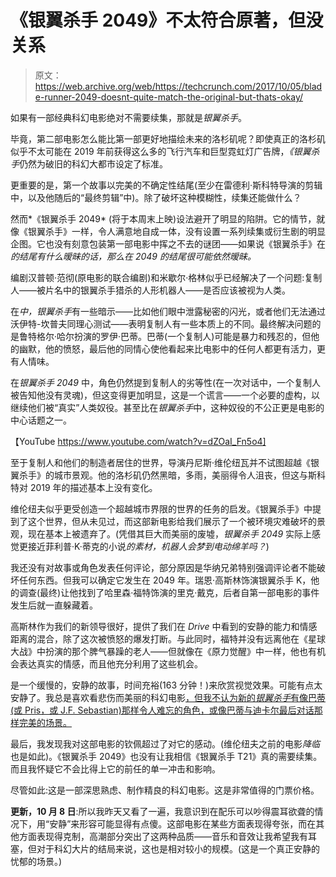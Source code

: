 # 《银翼杀手 2049》不太符合原著，但没关系

> 原文：<https://web.archive.org/web/https://techcrunch.com/2017/10/05/blade-runner-2049-doesnt-quite-match-the-original-but-thats-okay/>

如果有一部经典科幻电影绝对不需要续集，那就是*银翼杀手*。

毕竟，第二部电影怎么能比第一部更好地描绘未来的洛杉矶呢？即使真正的洛杉矶似乎不太可能在 2019 年前获得这么多的飞行汽车和巨型霓虹灯广告牌，*《银翼杀手*仍然为破旧的科幻大都市设定了标准。

更重要的是，第一个故事以完美的不确定性结尾(至少在雷德利·斯科特导演的剪辑中，以及他随后的“最终剪辑”中)。除了破坏这种模糊性，续集还能做什么？

然而*《银翼杀手 2049* (将于本周末上映)设法避开了明显的陷阱。它的情节，就像《银翼杀手》一样，令人满意地自成一体，没有设置一系列续集或衍生剧的明显企图。它也没有刻意包装第一部电影中挥之不去的谜团——如果说《银翼杀手》在*的结尾有什么暧昧的话，那么在 *2049* 的结尾很可能依然暧昧。*

编剧汉普顿·范彻(原电影的联合编剧)和米歇尔·格林似乎已经解决了一个问题:复制人——被片名中的银翼杀手猎杀的人形机器人——是否应该被视为人类。

在*中，银翼杀手*有一些暗示——比如他们眼中泄露秘密的闪光，或者他们无法通过沃伊特-坎普夫同理心测试——表明复制人有一些本质上的不同。最终解决问题的是鲁特格尔·哈尔扮演的罗伊·巴蒂。巴蒂(一个复制人)可能是暴力和残忍的，但他的幽默，他的愤怒，最后他的同情心使他看起来比电影中的任何人都更有活力，更有人情味。

在*银翼杀手 2049* 中，角色仍然提到复制人的劣等性(在一次对话中，一个复制人被告知他没有灵魂)，但这变得更加明显，这是一个谎言——一个必要的虚构，以继续他们被“真实”人类奴役。甚至比在*银翼杀手*中，这种奴役的不公正更是电影的中心话题之一。

【YouTube https://www.youtube.com/watch?v=dZOaI_Fn5o4]

至于复制人和他们的制造者居住的世界，导演丹尼斯·维伦纽瓦并不试图超越《银翼杀手》的城市景观。他的洛杉矶仍然黑暗，多雨，美丽得令人沮丧，但这与斯科特对 2019 年的描述基本上没有变化。

维伦纽夫似乎更受创造一个超越城市界限的世界的任务的启发。《银翼杀手》中提到了这个世界，但从未见过，而这部新电影给我们展示了一个被环境灾难破坏的景观，现在基本上被遗弃了。(凭借其巨大而美丽的废墟，*银翼杀手 2049* 实际上感觉更接近菲利普·K·蒂克的小说*的素材，机器人会梦到电动绵羊吗？*)

我还没有对故事或角色发表任何评论，部分原因是华纳兄弟特别强调评论者不能破坏任何东西。但我可以确定它发生在 2049 年。瑞恩·高斯林饰演银翼杀手 K，他的调查(最终)让他找到了哈里森·福特饰演的里克·戴克，后者自第一部电影的事件发生后就一直躲藏着。

高斯林作为我们的新领导很好，提供了我们在 *Drive* 中看到的安静的能力和情感距离的混合，除了这次被愤怒的爆发打断。与此同时，福特并没有远离他在《星球大战》中扮演的那个脾气暴躁的老人——但就像在《原力觉醒》中一样，他也有机会表达真实的情感，而且他充分利用了这些机会。

是一个缓慢的，安静的故事，时间充裕(163 分钟！)来欣赏视觉效果。可能有点太安静了。我总是喜欢看悲伤而美丽的科幻电影[，但我不认为新的*银翼杀手*有像巴蒂(或 Pris，或 J.F. Sebastian)那样令人难忘的角色，或像巴蒂与迪卡尔最后对话那样完美的场景。](https://web.archive.org/web/20230307142248/https://techcrunch.com/2017/09/04/ten-years-later-sunshine-remains-one-of-the-bleakest-and-most-beautiful-sci-fi-movies-ever-made/)

最后，我发现我对这部电影的钦佩超过了对它的感动。(维伦纽夫之前的电影*降临*也是如此)。《银翼杀手 2049》也没有让我相信《银翼杀手 T21》真的需要续集。而且我怀疑它不会比得上它的前任的单一冲击和影响。

尽管如此:这是一部深思熟虑、制作精良的科幻电影。这是非常值得的门票价格。

**更新，10 月 8 日**:所以我昨天又看了一遍，我意识到在配乐可以吵得震耳欲聋的情况下，用“安静”来形容可能显得有点傻。这部电影在某些方面表现得夸张，而在其他方面表现得克制，高潮部分突出了这两种品质——音乐和音效让我希望我有耳塞，但对于科幻大片的结局来说，这也是相对较小的规模。(这是一个真正安静的忧郁的场景。)